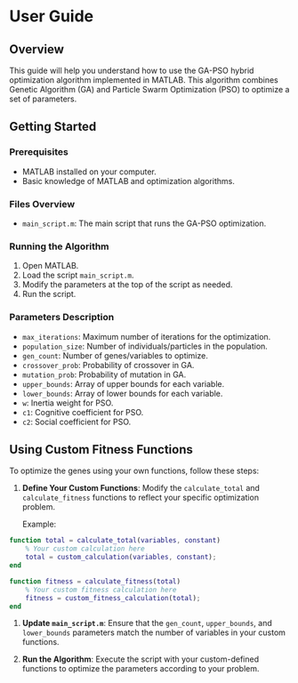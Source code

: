 # User Guide
## Overview

This guide will help you understand how to use the GA-PSO hybrid optimization algorithm implemented in MATLAB. This algorithm combines Genetic Algorithm (GA) and Particle Swarm Optimization (PSO) to optimize a set of parameters.

## Getting Started

### Prerequisites

- MATLAB installed on your computer.
- Basic knowledge of MATLAB and optimization algorithms.

### Files Overview

- `main_script.m`: The main script that runs the GA-PSO optimization.

### Running the Algorithm

1. Open MATLAB.
2. Load the script `main_script.m`.
3. Modify the parameters at the top of the script as needed.
4. Run the script.

### Parameters Description

- `max_iterations`: Maximum number of iterations for the optimization.
- `population_size`: Number of individuals/particles in the population.
- `gen_count`: Number of genes/variables to optimize.
- `crossover_prob`: Probability of crossover in GA.
- `mutation_prob`: Probability of mutation in GA.
- `upper_bounds`: Array of upper bounds for each variable.
- `lower_bounds`: Array of lower bounds for each variable.
- `w`: Inertia weight for PSO.
- `c1`: Cognitive coefficient for PSO.
- `c2`: Social coefficient for PSO.

## Using Custom Fitness Functions

To optimize the genes using your own functions, follow these steps:

1. **Define Your Custom Functions**: Modify the `calculate_total` and `calculate_fitness` functions to reflect your specific optimization problem.
    
    Example:
```matlab
function total = calculate_total(variables, constant)
    % Your custom calculation here
    total = custom_calculation(variables, constant);
end

function fitness = calculate_fitness(total)
    % Your custom fitness calculation here
    fitness = custom_fitness_calculation(total);
end
```
1. **Update `main_script.m`**: Ensure that the `gen_count`, `upper_bounds`, and `lower_bounds` parameters match the number of variables in your custom functions.
    
2. **Run the Algorithm**: Execute the script with your custom-defined functions to optimize the parameters according to your problem.